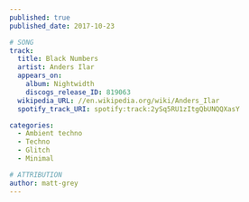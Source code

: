 ```yaml
---
published: true
published_date: 2017-10-23

# SONG
track:
  title: Black Numbers
  artist: Anders Ilar
  appears_on:
    album: Nightwidth
    discogs_release_ID: 819063
  wikipedia_URL: //en.wikipedia.org/wiki/Anders_Ilar
  spotify_track_URI: spotify:track:2ySq5RU1zItgQbUNQQXasY

categories:
  - Ambient techno
  - Techno
  - Glitch
  - Minimal

# ATTRIBUTION
author: matt-grey
---
```

